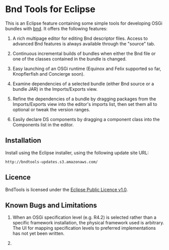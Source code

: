 Bnd Tools for Eclipse
=====================

This is an Eclipse feature containing some simple tools for developing OSGi bundles with [bnd](http://www.aqute.biz/Code/Bnd). It offers the following features:

1. A rich multipage editor for editing Bnd descriptor files. Access to advanced Bnd features is always available through the "source" tab.

2. Continuous incremental builds of bundles when either the Bnd file or one of the classes contained in the bundle is changed.

3. Easy launching of an OSGi runtime (Equinox and Felix supported so far, Knopflerfish and Concierge soon).

4. Examine dependencies of a selected bundle (either Bnd source or a bundle JAR) in the Imports/Exports view.

5. Refine the dependencies of a bundle by dragging packages from the Imports/Exports view into the editor's imports list, then set them all to optional or tweak the version ranges.

6. Easily declare DS components by dragging a component class into the Components list in the editor.

Installation
------------

Install using the Eclipse installer, using the following update site URL:

	http://bndtools-updates.s3.amazonaws.com/

Licence
-------

BndTools is licensed under the [Eclipse Public Licence v1.0](http://www.eclipse.org/legal/epl-v10.html).

Known Bugs and Limitations
--------------------------

1. When an OSGi specification level (e.g. R4.2) is selected rather than a specific framework installation, the physical framework used is arbitrary. The UI for mapping specification levels to preferred implementations has not yet been written.

2. 